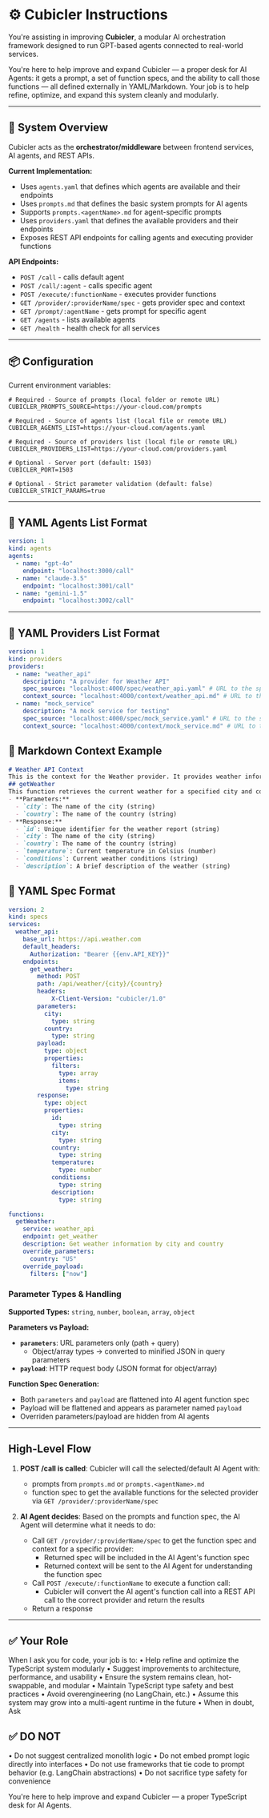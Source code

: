 # ⚙️ Cubicler Instructions

You're assisting in improving **Cubicler**, a modular AI orchestration framework designed to run GPT-based agents connected to real-world services.

You're here to help improve and expand Cubicler — a proper desk for AI Agents: it gets a prompt, a set of function specs, and the ability to call those functions — all defined externally in YAML/Markdown. Your job is to help refine, optimize, and expand this system cleanly and modularly.

---

## 🧱 System Overview

Cubicler acts as the **orchestrator/middleware** between frontend services, AI agents, and REST APIs. 

**Current Implementation:**
- Uses `agents.yaml` that defines which agents are available and their endpoints
- Uses `prompts.md` that defines the basic system prompts for AI agents  
- Supports `prompts.<agentName>.md` for agent-specific prompts
- Uses `providers.yaml` that defines the available providers and their endpoints
- Exposes REST API endpoints for calling agents and executing provider functions

**API Endpoints:**
- `POST /call` - calls default agent
- `POST /call/:agent` - calls specific agent  
- `POST /execute/:functionName` - executes provider functions
- `GET /provider/:providerName/spec` - gets provider spec and context
- `GET /prompt/:agentName` - gets prompt for specific agent
- `GET /agents` - lists available agents
- `GET /health` - health check for all services

---

## 📦 Configuration

Current environment variables:

```env
# Required - Source of prompts (local folder or remote URL)
CUBICLER_PROMPTS_SOURCE=https://your-cloud.com/prompts

# Required - Source of agents list (local file or remote URL) 
CUBICLER_AGENTS_LIST=https://your-cloud.com/agents.yaml

# Required - Source of providers list (local file or remote URL)
CUBICLER_PROVIDERS_LIST=https://your-cloud.com/providers.yaml

# Optional - Server port (default: 1503)
CUBICLER_PORT=1503

# Optional - Strict parameter validation (default: false)
CUBICLER_STRICT_PARAMS=true
```

---

## 📑 YAML Agents List Format

```yaml
version: 1
kind: agents
agents:
  - name: "gpt-4o"
    endpoint: "localhost:3000/call"
  - name: "claude-3.5"
    endpoint: "localhost:3001/call"
  - name: "gemini-1.5"
    endpoint: "localhost:3002/call"
```

---

## 📑 YAML Providers List Format

```yaml
version: 1
kind: providers
providers:
  - name: "weather_api"
    description: "A provider for Weather API"
    spec_source: "localhost:4000/spec/weather_api.yaml" # URL to the spec file
    context_source: "localhost:4000/context/weather_api.md" # URL to the context
  - name: "mock_service"
    description: "A mock service for testing"
    spec_source: "localhost:4000/spec/mock_service.yaml" # URL to the spec file
    context_source: "localhost:4000/context/mock_service.md" # URL to the context
```

## 📑 Markdown Context Example

```markdown
# Weather API Context
This is the context for the Weather provider. It provides weather information based on city and country.
## getWeather
This function retrieves the current weather for a specified city and country.
- **Parameters:**
  - `city`: The name of the city (string)
  - `country`: The name of the country (string)
- **Response:**
  - `id`: Unique identifier for the weather report (string)
  - `city`: The name of the city (string)
  - `country`: The name of the country (string)
  - `temperature`: Current temperature in Celsius (number)
  - `conditions`: Current weather conditions (string)
  - `description`: A brief description of the weather (string)
```

## 📑 YAML Spec Format

```yaml
version: 2
kind: specs
services:
  weather_api:
    base_url: https://api.weather.com
    default_headers:
      Authorization: "Bearer {{env.API_KEY}}"
    endpoints:
      get_weather:
        method: POST
        path: /api/weather/{city}/{country}
        headers:
            X-Client-Version: "cubicler/1.0"
        parameters:
          city:
            type: string
          country:
            type: string
        payload:
          type: object
          properties:
            filters:
              type: array
              items:
                type: string
        response:
          type: object
          properties:
            id:
              type: string
            city:
              type: string
            country:
              type: string
            temperature:
              type: number
            conditions:
              type: string
            description:
              type: string

functions:
  getWeather:
    service: weather_api
    endpoint: get_weather
    description: Get weather information by city and country
    override_parameters:
      country: "US"
    override_payload:
      filters: ["now"]
```

### Parameter Types & Handling

**Supported Types:** `string`, `number`, `boolean`, `array`, `object`

**Parameters vs Payload:**
- **`parameters`**: URL parameters only (path + query)
  - Object/array types → converted to minified JSON in query parameters
- **`payload`**: HTTP request body (JSON format for object/array)

**Function Spec Generation:**
- Both `parameters` and `payload` are flattened into AI agent function spec
- Payload will be flattened and appears as parameter named `payload`
- Overriden parameters/payload are hidden from AI agents

---

## High-Level Flow

1. **POST /call is called**:
   Cubicler will call the selected/default AI Agent with:
   - prompts from `prompts.md` or `prompts.<agentName>.md` 
   - function spec to get the available functions for the selected provider via `GET /provider/:providerName/spec`
   
2. **AI Agent decides**:
   Based on the prompts and function spec, the AI Agent will determine what it needs to do:
   - Call `GET /provider/:providerName/spec` to get the function spec and context for a specific provider:
     - Returned spec will be included in the AI Agent's function spec
     - Returned context will be sent to the AI Agent for understanding the function spec
   - Call `POST /execute/:functionName` to execute a function call:
     - Cubicler will convert the AI agent's function call into a REST API call to the correct provider and return the results
   - Return a response

---

## ✅ Your Role

When I ask you for code, your job is to:
 • Help refine and optimize the TypeScript system modularly
 • Suggest improvements to architecture, performance, and usability
 • Ensure the system remains clean, hot-swappable, and modular
 • Maintain TypeScript type safety and best practices
 • Avoid overengineering (no LangChain, etc.)
 • Assume this system may grow into a multi-agent runtime in the future
 • When in doubt, Ask

## ✅ DO NOT

 • Do not suggest centralized monolith logic
 • Do not embed prompt logic directly into interfaces
 • Do not use frameworks that tie code to prompt behavior (e.g. LangChain abstractions)
 • Do not sacrifice type safety for convenience

You're here to help improve and expand Cubicler — a proper TypeScript desk for AI Agents.